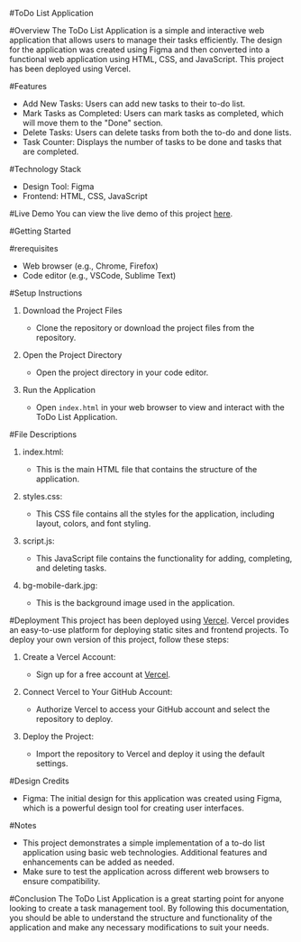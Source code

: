 #ToDo List Application

#Overview
The ToDo List Application is a simple and interactive web application that allows users to manage their tasks efficiently. The design for the application was created using Figma and then converted into a functional web application using HTML, CSS, and JavaScript. This project has been deployed using Vercel.

#Features
- Add New Tasks: Users can add new tasks to their to-do list.
- Mark Tasks as Completed: Users can mark tasks as completed, which will move them to the "Done" section.
- Delete Tasks: Users can delete tasks from both the to-do and done lists.
- Task Counter: Displays the number of tasks to be done and tasks that are completed.

#Technology Stack
- Design Tool: Figma
- Frontend: HTML, CSS, JavaScript

#Live Demo
You can view the live demo of this project [here](https://your-project-name.vercel.app).

#Getting Started

#rerequisites
- Web browser (e.g., Chrome, Firefox)
- Code editor (e.g., VSCode, Sublime Text)

#Setup Instructions
1. Download the Project Files
   - Clone the repository or download the project files from the repository.

2. Open the Project Directory
   - Open the project directory in your code editor.

3. Run the Application
   - Open `index.html` in your web browser to view and interact with the ToDo List Application.

#File Descriptions

1. index.html:
   - This is the main HTML file that contains the structure of the application.

2. styles.css:
   - This CSS file contains all the styles for the application, including layout, colors, and font styling.

3. script.js:
   - This JavaScript file contains the functionality for adding, completing, and deleting tasks.

4. bg-mobile-dark.jpg:
   - This is the background image used in the application.

#Deployment
This project has been deployed using [Vercel](https://vercel.com). Vercel provides an easy-to-use platform for deploying static sites and frontend projects. To deploy your own version of this project, follow these steps:

1. Create a Vercel Account:
   - Sign up for a free account at [Vercel](https://vercel.com).

2. Connect Vercel to Your GitHub Account:
   - Authorize Vercel to access your GitHub account and select the repository to deploy.

3. Deploy the Project:
   - Import the repository to Vercel and deploy it using the default settings.

#Design Credits
- Figma: The initial design for this application was created using Figma, which is a powerful design tool for creating user interfaces.

#Notes
- This project demonstrates a simple implementation of a to-do list application using basic web technologies. Additional features and enhancements can be added as needed.
- Make sure to test the application across different web browsers to ensure compatibility.

#Conclusion
The ToDo List Application is a great starting point for anyone looking to create a task management tool. By following this documentation, you should be able to understand the structure and functionality of the application and make any necessary modifications to suit your needs.
